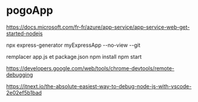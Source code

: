 # pogoApp
https://docs.microsoft.com/fr-fr/azure/app-service/app-service-web-get-started-nodejs

npx express-generator myExpressApp --no-view --git

remplacer app.js et package.json
npm install
npm start

https://developers.google.com/web/tools/chrome-devtools/remote-debugging

https://itnext.io/the-absolute-easiest-way-to-debug-node-js-with-vscode-2e02ef5b1bad

